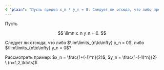 ```yaml
---
{ "plain": "Пусть предел x_n * y_n = 0. Следует ли отсюда, что либо предел x_n = 0, либо y_n = 0? Рассмотреть пример: x_n = (1+(-1)^n)/2, y_n = (1-(-1)^n)/2." }
---
```


Пусть

$$ \limn x_n y_n = 0. $$

Следует ли отсюда, что либо $\lim\limits_{n\to\infty} x_n = 0$, либо $\lim\limits_{n\to\infty} y_n = 0$?

Рассмотреть пример: $x_n = \frac{1+(-1)^n}{2}$, $y_n = \frac{1-(-1)^n}{2} \ (n=1,2,\ldots)$.